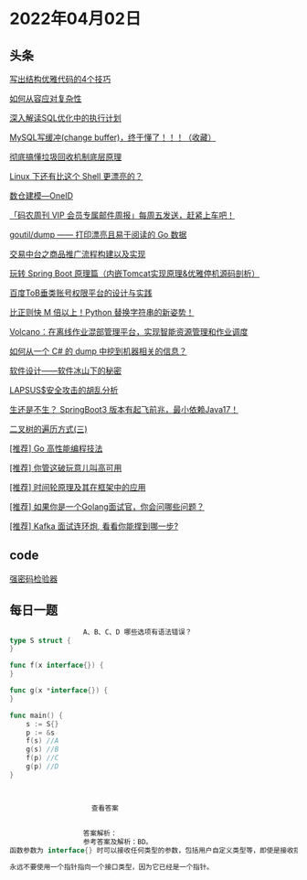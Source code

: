 # 2022年04月02日
## 头条
[写出结构优雅代码的4个技巧](https://toutiao.io/k/6cddvzi)

[如何从容应对复杂性](https://toutiao.io/k/e5pmody)

[深入解读SQL优化中的执行计划](https://toutiao.io/k/es1q3xq)

[MySQL写缓冲(change buffer)，终于懂了！！！（收藏）](https://toutiao.io/k/ojlk0e1)

[彻底搞懂垃圾回收机制底层原理](https://toutiao.io/k/foaja7h)

[Linux 下还有比这个 Shell 更漂亮的？](https://toutiao.io/k/ib8ab9l)

[数仓建模—OneID](https://toutiao.io/k/1egsnig)

[「码农周刊 VIP 会员专属邮件周报」每周五发送，赶紧上车吧！](https://toutiao.io/k/zskhwzb)

[goutil/dump —— 打印漂亮且易于阅读的 Go 数据](https://toutiao.io/k/ktx03du)

[交易中台之商品推广流程构建以及实现](https://toutiao.io/k/hwl7u0m)

[玩转 Spring Boot 原理篇（内嵌Tomcat实现原理&amp;优雅停机源码剖析）](https://toutiao.io/k/1ttnlq2)

[百度ToB垂类账号权限平台的设计与实践](https://toutiao.io/k/egxry3s)

[比正则快 M 倍以上！Python 替换字符串的新姿势！](https://toutiao.io/k/ijvyaw4)

[Volcano：在离线作业混部管理平台，实现智能资源管理和作业调度](https://toutiao.io/k/c1kuvpy)

[如何从一个 C# 的 dump 中挖到机器相关的信息？](https://toutiao.io/k/kr0q4gk)

[软件设计——软件冰山下的秘密](https://toutiao.io/k/d43edzw)

[LAPSUS$安全攻击的胡乱分析](https://toutiao.io/k/del73x3)

[生还是不生？ SpringBoot3 版本有起飞前兆，最小依赖Java17！](https://toutiao.io/k/rriiwx0)

[二叉树的遍历方式(三)](https://toutiao.io/k/slb7jzu)

[[推荐] Go 高性能编程技法](https://toutiao.io/k/405ts7m)

[[推荐] 你管这破玩意儿叫高可用](https://toutiao.io/k/qudsbeg)

[[推荐] 时间轮原理及其在框架中的应用](https://toutiao.io/k/1dwwpfd)

[[推荐] 如果你是一个Golang面试官，你会问哪些问题？](https://toutiao.io/k/yvw61mc)

[[推荐] Kafka 面试连环炮, 看看你能撑到哪一步?](https://toutiao.io/k/z30ehzv)



## code
[强密码检验器](https://leetcode-cn.com/problems/strong-password-checker)



## 每日一题
```go
                  A、B、C、D 哪些选项有语法错误？
type S struct {
}

func f(x interface{}) {
}

func g(x *interface{}) {
}

func main() {
	s := S{}
	p := &s
	f(s) //A
	g(s) //B
	f(p) //C
	g(p) //D
}


                  
                    查看答案
                  
                
                  答案解析：
                  参考答案及解析：BD。
函数参数为 interface{} 时可以接收任何类型的参数，包括用户自定义类型等，即使是接收指针类型也用 interface{}，而不是使用 *interface{}。

永远不要使用一个指针指向一个接口类型，因为它已经是一个指针。


                
```

